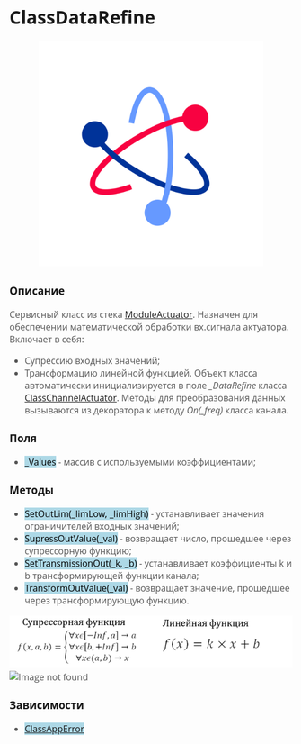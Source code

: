 <div style = "font-family: 'Open Sans', sans-serif; font-size: 16px">

# ClassDataRefine
<div style = "color: #555">
    <p align="center">
    <img src="./res/logo.png" width="400" title="hover text">
    </p>
</div>

### Описание
<div style = "color: #555">

Сервисный класс из стека [ModuleActuator](README.md). Назначен для обеспечении математической обработки вх.сигнала актуатора. Включает в себя:
- Супрессию входных значений;
- Трансформацию линейной функцией.
Объект класса автоматически инициализируется в поле *_DataRefine* класса [ClassChannelActuator](./README_CHANNEL.md). Методы для преобразования данных вызываются из декоратора к методу *On(_freq)* класса канала.
</div>

### Поля
<div style = "color: #555">

- <mark style="background-color: lightblue">_Values</mark> - массив с используемыми коэффициентами;
</div>

### Методы
<div style = "color: #555">

- <mark style="background-color: lightblue">SetOutLim(_limLow, _limHigh)</mark> - устанавливает значения ограничителей входных значений;
- <mark style="background-color: lightblue">SupressOutValue(_val)</mark> - возвращает число, прошедшее через супрессорную функцию;
- <mark style="background-color: lightblue">SetTransmissionOut(_k, _b)</mark> - устанавливает коэффициенты k и b трансформирующей функции канала;
- <mark style="background-color: lightblue">TransformOutValue(_val)</mark> - возвращает значение, прошедшее через трансформирующую функцию.

<div align='left'>
    <img src="./res/math.png" alt="Image not found">
</div>

<div align='left'>
    <img src="./res/data_transformation.png" alt="Image not found">
</div>

</div>

### Зависимости
<div style = "color: #555">

- <mark style="background-color: lightblue">[ClassAppError](https://github.com/Konkery/ModuleAppError/blob/main/README.md)</mark>
</div>

</div>